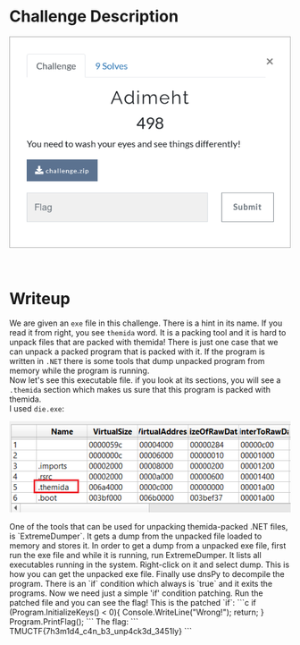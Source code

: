 # Challenge Description
<p align="center">
  <img src="Challenge.png">
</p>
<br>

# Writeup
We are given an `exe` file in this challenge. There is a hint in its name. If you read it from right, you see `themida` word.
It is a packing tool and it is hard to unpack files that are packed with themida!
There is just one case that we can unpack a packed program that is packed with it.
If the program is written in `.NET` there is some tools that dump unpacked program from memory while the program is running.   
Now let's see this executable file. if you look at its sections, you will see a `.themida` section which makes us sure that this program is packed with themida.    
I used `die.exe`:    
<p align="center">
  <img src="Writeup Files/1.png">
</p>  
One of the tools that can be used for unpacking themida-packed .NET files, is `ExtremeDumper`.
It gets a dump from the unpacked file loaded to memory and stores it.
In order to get a dump from a unpacked exe file, first run the exe file and while it is running, run ExtremeDumper.
It lists all executables running in the system. Right-click on it and select dump. This is how you can get the unpacked exe file.   
Finally use dnsPy to decompile the program. There is an `if` condition which always is `true` and it exits the programs.
Now we need just a simple 'if' condition patching. Run the patched file and you can see the flag!  
This is the patched `if`:     
```c
if (Program.InitializeKeys() < 0){
	Console.WriteLine("Wrong!");
	return;
}
Program.PrintFlag();
```   
The flag:   
```
TMUCTF{7h3m1d4_c4n_b3_unp4ck3d_3451ly}
```
